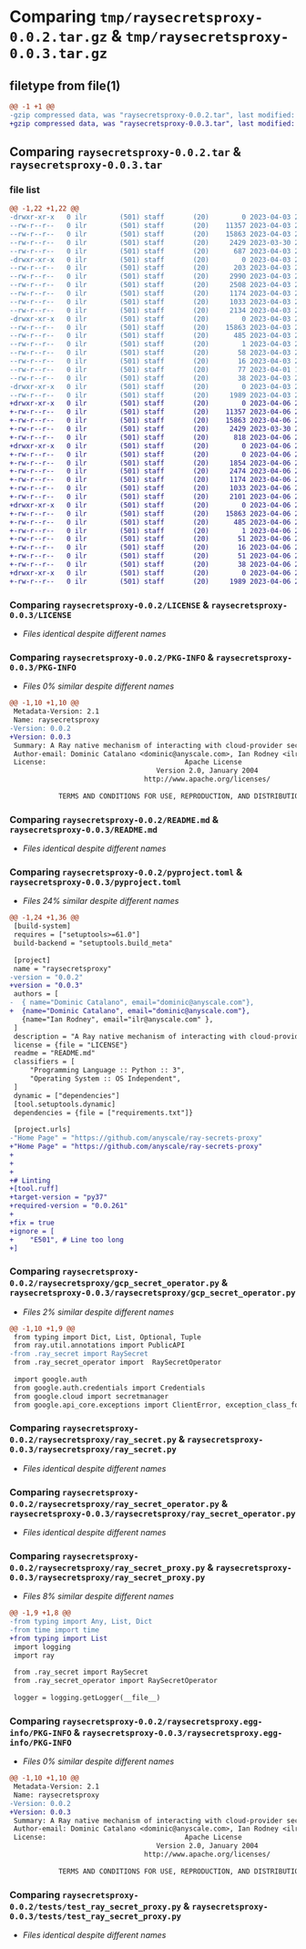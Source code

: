 # Comparing `tmp/raysecretsproxy-0.0.2.tar.gz` & `tmp/raysecretsproxy-0.0.3.tar.gz`

## filetype from file(1)

```diff
@@ -1 +1 @@
-gzip compressed data, was "raysecretsproxy-0.0.2.tar", last modified: Mon Apr  3 22:54:07 2023, max compression
+gzip compressed data, was "raysecretsproxy-0.0.3.tar", last modified: Thu Apr  6 21:25:38 2023, max compression
```

## Comparing `raysecretsproxy-0.0.2.tar` & `raysecretsproxy-0.0.3.tar`

### file list

```diff
@@ -1,22 +1,22 @@
-drwxr-xr-x   0 ilr        (501) staff       (20)        0 2023-04-03 22:54:07.302091 raysecretsproxy-0.0.2/
--rw-r--r--   0 ilr        (501) staff       (20)    11357 2023-04-03 22:20:51.000000 raysecretsproxy-0.0.2/LICENSE
--rw-r--r--   0 ilr        (501) staff       (20)    15863 2023-04-03 22:54:07.301774 raysecretsproxy-0.0.2/PKG-INFO
--rw-r--r--   0 ilr        (501) staff       (20)     2429 2023-03-30 23:32:42.000000 raysecretsproxy-0.0.2/README.md
--rw-r--r--   0 ilr        (501) staff       (20)      687 2023-04-03 22:47:15.000000 raysecretsproxy-0.0.2/pyproject.toml
-drwxr-xr-x   0 ilr        (501) staff       (20)        0 2023-04-03 22:54:07.300249 raysecretsproxy-0.0.2/raysecretsproxy/
--rw-r--r--   0 ilr        (501) staff       (20)      203 2023-04-03 22:20:51.000000 raysecretsproxy-0.0.2/raysecretsproxy/__init__.py
--rw-r--r--   0 ilr        (501) staff       (20)     2990 2023-04-03 22:20:51.000000 raysecretsproxy-0.0.2/raysecretsproxy/aws_secret_operator.py
--rw-r--r--   0 ilr        (501) staff       (20)     2508 2023-04-03 22:20:51.000000 raysecretsproxy-0.0.2/raysecretsproxy/gcp_secret_operator.py
--rw-r--r--   0 ilr        (501) staff       (20)     1174 2023-04-03 22:20:51.000000 raysecretsproxy-0.0.2/raysecretsproxy/ray_secret.py
--rw-r--r--   0 ilr        (501) staff       (20)     1033 2023-04-03 22:20:51.000000 raysecretsproxy-0.0.2/raysecretsproxy/ray_secret_operator.py
--rw-r--r--   0 ilr        (501) staff       (20)     2134 2023-04-03 22:20:51.000000 raysecretsproxy-0.0.2/raysecretsproxy/ray_secret_proxy.py
-drwxr-xr-x   0 ilr        (501) staff       (20)        0 2023-04-03 22:54:07.301301 raysecretsproxy-0.0.2/raysecretsproxy.egg-info/
--rw-r--r--   0 ilr        (501) staff       (20)    15863 2023-04-03 22:54:07.000000 raysecretsproxy-0.0.2/raysecretsproxy.egg-info/PKG-INFO
--rw-r--r--   0 ilr        (501) staff       (20)      485 2023-04-03 22:54:07.000000 raysecretsproxy-0.0.2/raysecretsproxy.egg-info/SOURCES.txt
--rw-r--r--   0 ilr        (501) staff       (20)        1 2023-04-03 22:54:07.000000 raysecretsproxy-0.0.2/raysecretsproxy.egg-info/dependency_links.txt
--rw-r--r--   0 ilr        (501) staff       (20)       58 2023-04-03 22:54:07.000000 raysecretsproxy-0.0.2/raysecretsproxy.egg-info/requires.txt
--rw-r--r--   0 ilr        (501) staff       (20)       16 2023-04-03 22:54:07.000000 raysecretsproxy-0.0.2/raysecretsproxy.egg-info/top_level.txt
--rw-r--r--   0 ilr        (501) staff       (20)       77 2023-04-01 19:00:37.000000 raysecretsproxy-0.0.2/requirements.txt
--rw-r--r--   0 ilr        (501) staff       (20)       38 2023-04-03 22:54:07.302155 raysecretsproxy-0.0.2/setup.cfg
-drwxr-xr-x   0 ilr        (501) staff       (20)        0 2023-04-03 22:54:07.301479 raysecretsproxy-0.0.2/tests/
--rw-r--r--   0 ilr        (501) staff       (20)     1989 2023-04-03 22:41:09.000000 raysecretsproxy-0.0.2/tests/test_ray_secret_proxy.py
+drwxr-xr-x   0 ilr        (501) staff       (20)        0 2023-04-06 21:25:38.155130 raysecretsproxy-0.0.3/
+-rw-r--r--   0 ilr        (501) staff       (20)    11357 2023-04-06 21:13:29.000000 raysecretsproxy-0.0.3/LICENSE
+-rw-r--r--   0 ilr        (501) staff       (20)    15863 2023-04-06 21:25:38.154749 raysecretsproxy-0.0.3/PKG-INFO
+-rw-r--r--   0 ilr        (501) staff       (20)     2429 2023-03-30 23:32:42.000000 raysecretsproxy-0.0.3/README.md
+-rw-r--r--   0 ilr        (501) staff       (20)      818 2023-04-06 21:25:27.000000 raysecretsproxy-0.0.3/pyproject.toml
+drwxr-xr-x   0 ilr        (501) staff       (20)        0 2023-04-06 21:25:38.152538 raysecretsproxy-0.0.3/raysecretsproxy/
+-rw-r--r--   0 ilr        (501) staff       (20)        0 2023-04-06 21:16:33.000000 raysecretsproxy-0.0.3/raysecretsproxy/__init__.py
+-rw-r--r--   0 ilr        (501) staff       (20)     1854 2023-04-06 21:16:33.000000 raysecretsproxy-0.0.3/raysecretsproxy/aws_secret_operator.py
+-rw-r--r--   0 ilr        (501) staff       (20)     2474 2023-04-06 21:16:33.000000 raysecretsproxy-0.0.3/raysecretsproxy/gcp_secret_operator.py
+-rw-r--r--   0 ilr        (501) staff       (20)     1174 2023-04-06 21:13:29.000000 raysecretsproxy-0.0.3/raysecretsproxy/ray_secret.py
+-rw-r--r--   0 ilr        (501) staff       (20)     1033 2023-04-06 21:13:29.000000 raysecretsproxy-0.0.3/raysecretsproxy/ray_secret_operator.py
+-rw-r--r--   0 ilr        (501) staff       (20)     2101 2023-04-06 21:16:33.000000 raysecretsproxy-0.0.3/raysecretsproxy/ray_secret_proxy.py
+drwxr-xr-x   0 ilr        (501) staff       (20)        0 2023-04-06 21:25:38.154106 raysecretsproxy-0.0.3/raysecretsproxy.egg-info/
+-rw-r--r--   0 ilr        (501) staff       (20)    15863 2023-04-06 21:25:38.000000 raysecretsproxy-0.0.3/raysecretsproxy.egg-info/PKG-INFO
+-rw-r--r--   0 ilr        (501) staff       (20)      485 2023-04-06 21:25:38.000000 raysecretsproxy-0.0.3/raysecretsproxy.egg-info/SOURCES.txt
+-rw-r--r--   0 ilr        (501) staff       (20)        1 2023-04-06 21:25:38.000000 raysecretsproxy-0.0.3/raysecretsproxy.egg-info/dependency_links.txt
+-rw-r--r--   0 ilr        (501) staff       (20)       51 2023-04-06 21:25:38.000000 raysecretsproxy-0.0.3/raysecretsproxy.egg-info/requires.txt
+-rw-r--r--   0 ilr        (501) staff       (20)       16 2023-04-06 21:25:38.000000 raysecretsproxy-0.0.3/raysecretsproxy.egg-info/top_level.txt
+-rw-r--r--   0 ilr        (501) staff       (20)       51 2023-04-06 21:23:31.000000 raysecretsproxy-0.0.3/requirements.txt
+-rw-r--r--   0 ilr        (501) staff       (20)       38 2023-04-06 21:25:38.155225 raysecretsproxy-0.0.3/setup.cfg
+drwxr-xr-x   0 ilr        (501) staff       (20)        0 2023-04-06 21:25:38.154287 raysecretsproxy-0.0.3/tests/
+-rw-r--r--   0 ilr        (501) staff       (20)     1989 2023-04-06 21:13:29.000000 raysecretsproxy-0.0.3/tests/test_ray_secret_proxy.py
```

### Comparing `raysecretsproxy-0.0.2/LICENSE` & `raysecretsproxy-0.0.3/LICENSE`

 * *Files identical despite different names*

### Comparing `raysecretsproxy-0.0.2/PKG-INFO` & `raysecretsproxy-0.0.3/PKG-INFO`

 * *Files 0% similar despite different names*

```diff
@@ -1,10 +1,10 @@
 Metadata-Version: 2.1
 Name: raysecretsproxy
-Version: 0.0.2
+Version: 0.0.3
 Summary: A Ray native mechanism of interacting with cloud-provider secrets management.
 Author-email: Dominic Catalano <dominic@anyscale.com>, Ian Rodney <ilr@anyscale.com>
 License:                                  Apache License
                                    Version 2.0, January 2004
                                 http://www.apache.org/licenses/
         
            TERMS AND CONDITIONS FOR USE, REPRODUCTION, AND DISTRIBUTION
```

### Comparing `raysecretsproxy-0.0.2/README.md` & `raysecretsproxy-0.0.3/README.md`

 * *Files identical despite different names*

### Comparing `raysecretsproxy-0.0.2/pyproject.toml` & `raysecretsproxy-0.0.3/pyproject.toml`

 * *Files 24% similar despite different names*

```diff
@@ -1,24 +1,36 @@
 [build-system]
 requires = ["setuptools>=61.0"]
 build-backend = "setuptools.build_meta"
 
 [project]
 name = "raysecretsproxy"
-version = "0.0.2"
+version = "0.0.3"
 authors = [
-  { name="Dominic Catalano", email="dominic@anyscale.com"},
+  {name="Dominic Catalano", email="dominic@anyscale.com"},
   {name="Ian Rodney", email="ilr@anyscale.com" },
 ]
 description = "A Ray native mechanism of interacting with cloud-provider secrets management."
 license = {file = "LICENSE"}
 readme = "README.md"
 classifiers = [
     "Programming Language :: Python :: 3",
     "Operating System :: OS Independent",
 ]
 dynamic = ["dependencies"]
 [tool.setuptools.dynamic]
 dependencies = {file = ["requirements.txt"]}
 
 [project.urls]
-"Home Page" = "https://github.com/anyscale/ray-secrets-proxy"
+"Home Page" = "https://github.com/anyscale/ray-secrets-proxy"
+
+
+
+# Linting
+[tool.ruff]
+target-version = "py37"
+required-version = "0.0.261"
+
+fix = true
+ignore = [
+    "E501", # Line too long
+]
```

### Comparing `raysecretsproxy-0.0.2/raysecretsproxy/gcp_secret_operator.py` & `raysecretsproxy-0.0.3/raysecretsproxy/gcp_secret_operator.py`

 * *Files 2% similar despite different names*

```diff
@@ -1,10 +1,9 @@
 from typing import Dict, List, Optional, Tuple
 from ray.util.annotations import PublicAPI
-from .ray_secret import RaySecret
 from .ray_secret_operator import  RaySecretOperator
 
 import google.auth
 from google.auth.credentials import Credentials
 from google.cloud import secretmanager
 from google.api_core.exceptions import ClientError, exception_class_for_http_status
```

### Comparing `raysecretsproxy-0.0.2/raysecretsproxy/ray_secret.py` & `raysecretsproxy-0.0.3/raysecretsproxy/ray_secret.py`

 * *Files identical despite different names*

### Comparing `raysecretsproxy-0.0.2/raysecretsproxy/ray_secret_operator.py` & `raysecretsproxy-0.0.3/raysecretsproxy/ray_secret_operator.py`

 * *Files identical despite different names*

### Comparing `raysecretsproxy-0.0.2/raysecretsproxy/ray_secret_proxy.py` & `raysecretsproxy-0.0.3/raysecretsproxy/ray_secret_proxy.py`

 * *Files 8% similar despite different names*

```diff
@@ -1,9 +1,8 @@
-from typing import Any, List, Dict
-from time import time
+from typing import List
 import logging
 import ray
 
 from .ray_secret import RaySecret
 from .ray_secret_operator import RaySecretOperator
 
 logger = logging.getLogger(__file__)
```

### Comparing `raysecretsproxy-0.0.2/raysecretsproxy.egg-info/PKG-INFO` & `raysecretsproxy-0.0.3/raysecretsproxy.egg-info/PKG-INFO`

 * *Files 0% similar despite different names*

```diff
@@ -1,10 +1,10 @@
 Metadata-Version: 2.1
 Name: raysecretsproxy
-Version: 0.0.2
+Version: 0.0.3
 Summary: A Ray native mechanism of interacting with cloud-provider secrets management.
 Author-email: Dominic Catalano <dominic@anyscale.com>, Ian Rodney <ilr@anyscale.com>
 License:                                  Apache License
                                    Version 2.0, January 2004
                                 http://www.apache.org/licenses/
         
            TERMS AND CONDITIONS FOR USE, REPRODUCTION, AND DISTRIBUTION
```

### Comparing `raysecretsproxy-0.0.2/tests/test_ray_secret_proxy.py` & `raysecretsproxy-0.0.3/tests/test_ray_secret_proxy.py`

 * *Files identical despite different names*

